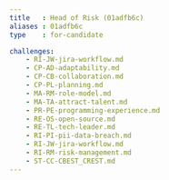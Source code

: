 ```yaml
---
title   : Head of Risk (01adfb6c)
aliases : 01adfb6c
type    : for-candidate

challenges:
    - RI-JW-jira-workflow.md
    - CP-AD-adaptability.md
    - CP-CB-collaboration.md
    - CP-PL-planning.md
    - MA-RM-role-model.md
    - MA-TA-attract-talent.md
    - PR-PE-programming-experience.md
    - RE-OS-open-source.md
    - RE-TL-tech-leader.md
    - RI-PI-pii-data-breach.md
    - RI-JW-jira-workflow.md
    - RI-RM-risk-management.md
    - ST-CC-CBEST_CREST.md
---
```

